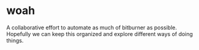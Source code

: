 # woah

A collaborative effort to automate as much of bitburner as possible.
Hopefully we can keep this organized and explore different ways of doing things.
